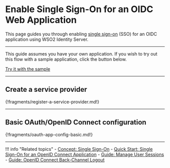 # Enable Single Sign-On for an OIDC Web Application

This page guides you through enabling [single sign-on](../../../references/concepts/single-sign-on) (SSO) for an OIDC application using WSO2 Identity Server.

---

This guide assumes you have your own application. If you wish to try out this flow with a sample application, click the button below. 

<a class="samplebtn_a" href="../../../quick-starts/sso-for-oidc-apps" rel="nofollow noopener">Try it with the sample</a>

----

## Create a service provider

{!fragments/register-a-service-provider.md!}

----

## Basic OAuth/OpenID Connect configuration

{!fragments/oauth-app-config-basic.md!}

----

!!! info "Related topics"
    - [Concept: Single Sign-On](../../../references/concepts/single-sign-on)
    - [Quick Start: Single Sign-On for an OpenID Connect Application](../../../quick-starts/sso-for-oidc-apps)
    - [Guide: Manage User Sessions](../session-management-logout)
    - [Guide: OpenID Connect Back-Channel Logout](../oidc-backchannel-logout)